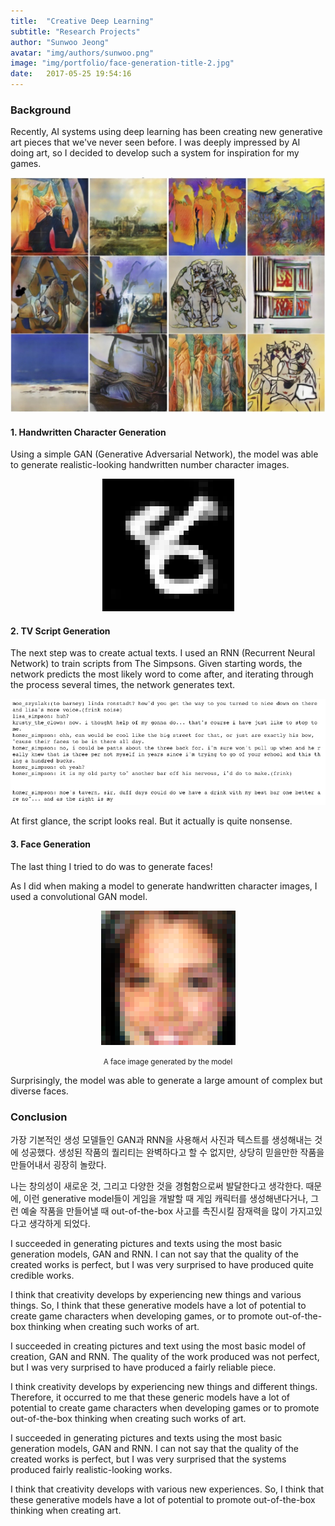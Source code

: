 ```yaml
---
title:  "Creative Deep Learning"
subtitle: "Research Projects"
author: "Sunwoo Jeong"
avatar: "img/authors/sunwoo.png"
image: "img/portfolio/face-generation-title-2.jpg"
date:   2017-05-25 19:54:16
---
```


### Background
Recently, AI systems using deep learning has been creating new generative art pieces that we've never seen before. I was deeply impressed by AI doing art, so I decided to develop such a system for inspiration for my games.

<center> <img src="/img/can.jpg"/> </center>

#### 1. Handwritten Character Generation
Using a simple GAN (Generative Adversarial Network), the model was able to generate realistic-looking handwritten number character images.

<center> <img src="/img/portfolio/character-gen.png"/> </center>

#### 2. TV Script Generation
The next step was to create actual texts. I used an RNN (Recurrent Neural Network) to train scripts from The Simpsons. Given starting words, the network predicts the most likely word to come after, and iterating through the process several times, the network generates text.

<center> <img src="/img/portfolio/script-gen.png" width="505" height="170"/> </center>

At first glance, the script looks real. But it actually is quite nonsense.

#### 3. Face Generation
The last thing I tried to do was to generate faces!

As I did when making a model to generate handwritten character images, I used a convolutional GAN model.

<center>
<img src="/img/portfolio/face-gen.png"/> 
<p><small>A face image generated by the model</small></p>
</center>

Surprisingly, the model was able to generate a large amount of complex but diverse faces.

### Conclusion
가장 기본적인 생성 모델들인 GAN과 RNN을 사용해서 사진과 텍스트를 생성해내는 것에 성공했다. 생성된 작품의 퀄리티는 완벽하다고 할 수 없지만, 상당히 믿을만한 작품을 만들어내서 굉장히 놀랐다.

나는 창의성이 새로운 것, 그리고 다양한 것을 경험함으로써 발달한다고 생각한다. 때문에, 이런 generative model들이 게임을 개발할 때 게임 캐릭터를 생성해낸다거나, 그런 예술 작품을 만들어낼 때 out-of-the-box 사고를 촉진시킬 잠재력을 많이 가지고있다고 생각하게 되었다.

I succeeded in generating pictures and texts using the most basic generation models, GAN and RNN. I can not say that the quality of the created works is perfect, but I was very surprised to have produced quite credible works.

I think that creativity develops by experiencing new things and various things. So, I think that these generative models have a lot of potential to create game characters when developing games, or to promote out-of-the-box thinking when creating such works of art.

I succeeded in creating pictures and text using the most basic model of creation, GAN and RNN. The quality of the work produced was not perfect, but I was very surprised to have produced a fairly reliable piece.

I think creativity develops by experiencing new things and different things. Therefore, it occurred to me that these generic models have a lot of potential to create game characters when developing games or to promote out-of-the-box thinking when creating such works of art.

I succeeded in generating pictures and texts using the most basic generation models, GAN and RNN. I can not say that the quality of the created works is perfect, but I was very surprised that the systems produced fairly realistic-looking works.

I think that creativity develops with various new experiences. So, I think that these generative models have a lot of potential to promote out-of-the-box thinking when creating art.